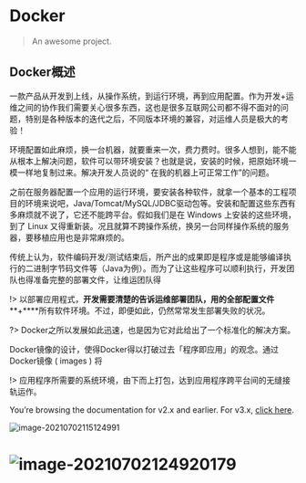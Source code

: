 # Docker

> An awesome project.

## Docker概述

一款产品从开发到上线，从操作系统，到运行环境，再到应用配置。作为开发+运维之间的协作我们需要关心很多东西，这也是很多互联网公司都不得不面对的问题，特别是各种版本的迭代之后，不同版本环境的兼容，对运维人员是极大的考验！

环境配置如此麻烦，换一台机器，就要重来一次，费力费时。很多人想到，能不能从根本上解决问题，软件可以带环境安装？也就是说，安装的时候，把原始环境一模一样地复制过来。解决开发人员说的“ 在我的机器上可正常工作”的问题。

之前在服务器配置一个应用的运行环境，要安装各种软件，就拿一个基本的工程项目的环境来说吧，Java/Tomcat/MySQL/JDBC驱动包等。安装和配置这些东西有多麻烦就不说了，它还不能跨平台。假如我们是在 Windows 上安装的这些环境，到了 Linux 又得重新装。况且就算不跨操作系统，换另一台同样操作系统的服务器，要移植应用也是非常麻烦的。

传统上认为，软件编码开发/测试结束后，所产出的成果即是程序或是能够编译执行的二进制字节码文件等（Java为例）。而为了让这些程序可以顺利执行，开发团队也得准备完整的部署文件，让维运团队得

!> 以部署应用程式，**开发需要清楚的告诉运维部署团队，用的全部配置文件****+****所有软件环境。不过，即便如此，仍然常常发生部署失败的状况。

?> Docker之所以发展如此迅速，也是因为它对此给出了一个标准化的解决方案。

Docker镜像的设计，使得Docker得以打破过去「程序即应用」的观念。通过Docker镜像 ( images ) 将

!> 应用程序所需要的系统环境，由下而上打包，达到应用程序跨平台间的无缝接轨运作。



<p class="tip warning v3-warning">
    You’re browsing the documentation for v2.x and earlier.
    For v3.x, <a href="https://v3.vuejs.org/">click here</a>.
</p>



![image-20210702115124991](https://i.loli.net/2021/07/02/l3QkxCv4ZcUoPtN.png ':size=100%')

![image-20210702124920179](https://i.loli.net/2021/07/02/ubltBrHCD3Ey6Y4.png)
=======
